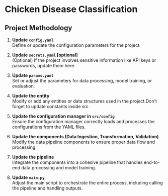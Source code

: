 # Chicken Disease Classification

## Project Methodology

1. **Update `config.yaml`**  
   Define or update the configuration parameters for the project.

2. **Update `secrets.yaml` [optional]**  
   (Optional) If the project involves sensitive information like API keys or passwords, update them here.

3. **Update `params.yaml`**  
   Set or adjust the parameters for data processing, model training, or evaluation.

4. **Update the entity**  
   Modify or add any entities or data structures used in the project.Don't forget to update constants inside src

5. **Update the configuration manager in `src/config`**  
   Ensure the configuration manager correctly loads and processes the configurations from the YAML files.

6. **Update the components (Data Ingestion, Transformation, Validation)**  
   Modify the data pipeline components to ensure proper data flow and processing.

7. **Update the pipeline**  
   Integrate the components into a cohesive pipeline that handles end-to-end data processing and model training.

8. **Update `main.py`**  
   Adjust the main script to orchestrate the entire process, including calling the pipeline and handling outputs.
